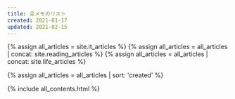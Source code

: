 ```yaml
---
title: 全メモのリスト
created: 2021-01-17
updated: 2021-02-15
---
```

{% assign all_articles = site.it_articles %}
{% assign all_articles = all_articles | concat: site.reading_articles %}
{% assign all_articles = all_articles | concat: site.life_articles %}

{% assign all_articles = all_articles | sort: 'created' %}

{% include all_contents.html %}

